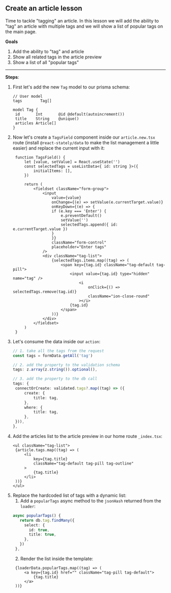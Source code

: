 ## Create an article lesson

Time to tackle "tagging" an article. In this lesson we will add the ability to "tag" an article with multiple tags and we will show a list of popular tags on the main page.

**Goals**
1. Add the ability to "tag" and article
2. Show all related tags in the article preview
3. Show a list of all "popular tags"

---

**Steps**:
1. First let's add the new `Tag` model to our prisma schema:
   ```prisma
   // User model
   tags        Tag[]

   model Tag {
    id       Int       @id @default(autoincrement())
    title    String    @unique()
    articles Article[]
   }
   ```
2. Now let's create a `TagsField` component inside our `article.new.tsx` route (install `@react-stately/data` to make the list management a little easier) and replace the current input with it:
   ```tsx
    function TagsField() {
        let [value, setValue] = React.useState('')
        const selectedTags = useListData<{ id: string }>({
            initialItems: [],
        })

        return (
            <fieldset className="form-group">
                <input
                    value={value}
                    onChange={(e) => setValue(e.currentTarget.value)}
                    onKeyDown={(e) => {
                    if (e.key === 'Enter') {
                        e.preventDefault()
                        setValue('')
                        selectedTags.append({ id: e.currentTarget.value })
                    }
                    }}
                    className="form-control"
                    placeholder="Enter tags"
                />
                <div className="tag-list">
                    {selectedTags.items.map((tag) => (
                        <span key={tag.id} className="tag-default tag-pill">
                            <input value={tag.id} type="hidden" name="tag" />
                                <i
                                    onClick={() => selectedTags.remove(tag.id)}
                                    className="ion-close-round"
                                ></i>
                            {tag.id}
                        </span>
                    ))}
                </div>
            </fieldset>
        )
    }
   ```
3. Let's consume the data inside our `action`:
   ```ts
   // 1. take all the tags from the request
   const tags = formData.getAll('tag')

   // 2. add the property to the validation schema
   tags: z.array(z.string()).optional(),

   // 3. add the property to the db call
   tags: {
    connectOrCreate: validated.tags?.map((tag) => ({
        create: {
            title: tag,
        },
        where: {
            title: tag,
        },
    })),
   },
   ```
4. Add the articles list to the article preview in our home route `_index.tsx`:
   ```tsx
   <ul className="tag-list">
    {article.tags.map((tag) => (
        <li
            key={tag.title}
            className="tag-default tag-pill tag-outline"
        >
            {tag.title}
        </li>
    ))}
   </ul>
   ```
5. Replace the hardcoded list of tags with a dynamic list:
   1. Add a `popularTags` async method to the `jsonHash` returned from the `loader`:
   ```ts
   async popularTags() {
      return db.tag.findMany({
        select: {
          id: true,
          title: true,
        },
      })
    },
   ```
   2. Render the list inside the template:
   ```tsx
    {loaderData.popularTags.map((tag) => (
        <a key={tag.id} href="" className="tag-pill tag-default">
            {tag.title}
        </a>
    ))}
   ```